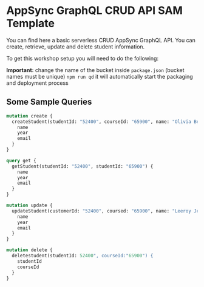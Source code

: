 # AppSync GraphQL CRUD API SAM Template

You can find here a basic serverless CRUD AppSync GraphQL API. You can create, retrieve, update and delete student information. 

To get this workshop setup you will need to do the following:

 **Important:** change the name of the bucket inside `package.json` (bucket names must be unique)
 `npm run qd` it will automatically start the packaging and deployment process


## Some Sample Queries

```graphql
mutation create {
  createStudent(studentId: "52400", courseId: "65900", name: "Olivia Benson", year: "2022", email: "oliviabenson@svu.com) {
    name
    year
    email
  }
}

query get {
  getStudent(studentId: "52400", studentId: "65900") {
    name
    year
    email
  }
}

mutation update {
  updateStudent(customerId: "52400", coursed: "65900", name: "Leeroy Jethro Gibbs", year: "2023", email: "gibbs@ncis.com") {
    name
    year
    email
  }
}

mutation delete {
  deletestudent(studentId: 52400", courseId:"65900") {
    studentId
    courseId
  }
}
```
